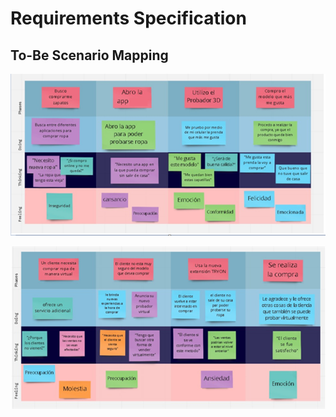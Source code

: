# Requirements Specification

## To-Be Scenario Mapping

![To-Be Scenario Map - Usuario Cliente](assets/Tobe-1.png "To-Be Scenario Map - Usuario Cliente")

![To-Be Scenario Map - Tienda Comercial](assets/Tobe-2.png "To-Be Scenario Map - Tienda Comercial")